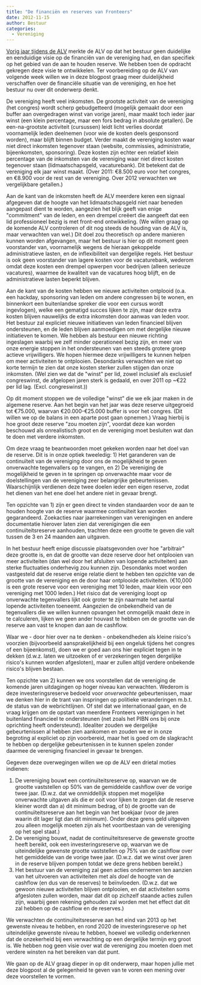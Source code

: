 ```yaml
---
title: "De financiën en reserves van Fronteers"
date: 2012-11-15
author: Bestuur
categories: 
  - Vereniging
---
```

[Vorig jaar tijdens de ALV](/vereniging/bestuur/notulen/07-12-11) merkte de ALV op dat het bestuur geen duidelijke en eenduidige visie op de financiën van de vereniging had, en dan specifiek op het gebied van de aan te houden reserve. We hebben toen de opdracht gekregen deze visie te ontwikkelen. Ter voorbereiding op de ALV van volgende week willen we in deze blogpost graag meer duidelijkheid verschaffen over de financiële situatie van de vereniging, en hoe het bestuur nu over dit onderwerp denkt.

De vereniging heeft veel inkomsten. De grootste activiteit van de vereniging (het congres) wordt scherp gebudgetteerd (mogelijk gemaakt door een buffer aan overgedragen winst van vorige jaren), maar maakt toch ieder jaar winst (een klein percentage, maar een fors bedrag in absolute getallen). De een-na-grootste activiteit (cursussen) leidt licht verlies doordat voornamelijk leden deelnemen (voor wie de kosten deels gesponsord worden), maar blijft binnen budget. Verder maakt de vereniging kosten waar niet direct inkomsten tegenover staan (website, commissies, administratie, bijeenkomsten, sponsoring). Deze kosten zijn echter een relatief klein percentage van de inkomsten van de vereniging waar niet direct kosten tegenover staan (lidmaatschapsgeld, vacaturebank). Dit betekent dat de vereniging elk jaar winst maakt. (Over 2011: €8.500 euro voor het congres, en €8.900 voor de rest van de vereniging. Over 2012 verwachten we vergelijkbare getallen.)

Aan de kant van de inkomsten heeft de ALV meerdere keren een signaal afgegeven dat de hoogte van het lidmaatschapsgeld niet naar beneden aangepast dient te worden, aangezien het blijk geeft van enige "commitment" van de leden, en een drempel creëert die aangeeft dat een lid professioneel bezig is met front-end ontwikkeling. (We willen graag op de komende ALV controleren of dit nog steeds de houding van de ALV is, maar verwachten van wel.) Dit doel zou theoretisch op andere manieren kunnen worden afgevangen, maar het bestuur is hier op dit moment geen voorstander van, voornamelijk wegens de hieraan gekoppelde administratieve lasten, en de inflexibiliteit van dergelijke regels. Het bestuur is ook geen voorstander van lagere kosten voor de vacaturebank, wederom omdat deze kosten een drempel opwerpen voor bedrijven (alleen serieuze vacatures), waarmee de kwaliteit van de vacatures hoog blijft, en de administratieve lasten beperkt blijven.

Aan de kant van de kosten hebben we nieuwe activiteiten ontplooid (o.a. een hackday, sponsoring van leden om andere congressen bij te wonen, en binnenkort een buitenlandse spreker die voor een cursus wordt ingevlogen), welke een gematigd succes lijken te zijn, maar deze extra kosten blijven nauwelijks de extra inkomsten door aanwas van leden voor. Het bestuur zal expliciet nieuwe initiatieven van leden financieel blijven ondersteunen, en de leden blijven aanmoedigen om met dergelijke nieuwe initiatieven te komen. We hebben als bestuur een nieuwe richting ingeslagen waarbij we zelf minder operationeel bezig zijn, en meer van onze energie stoppen in het ondersteunen van een steeds grotere groep actieve vrijwilligers. We hopen hiermee deze vrijwilligers te kunnen helpen om meer activiteiten te ontplooien. Desondanks verwachten we niet op korte termijn te zien dat onze kosten sterker zullen stijgen dan onze inkomsten. (Wel zien we dat de "winst" per lid, zowel inclusief als exclusief congreswinst, de afgelopen jaren sterk is gedaald, en over 2011 op ~€22 per lid lag. (Excl. congreswinst.))

Op dit moment stoppen we de volledige "winst" die we elk jaar maken in de algemene reserve. Aan het begin van het jaar was deze reserve uitgegroeid tot €75.000, waarvan €20.000-€25.000 buffer is voor het congres. (Dit willen we op de balans in een aparte post gaan opnemen.) Vraag hierbij is hoe groot deze reserve "zou moeten zijn", voordat deze kan worden beschouwd als onrealistisch groot en de vereniging moet besluiten wat dan te doen met verdere inkomsten.

Om deze vraag te beantwoorden moet gekeken worden naar het doel van de reserve. Dit is in onze optiek tweeledig: 1) Het garanderen van de continuïteit van de vereniging door ons de mogelijkheid te geven onverwachte tegenvallers op te vangen, en 2) De vereniging de mogelijkheid te geven in te springen op onverwachte maar voor de doelstellingen van de vereniging zeer belangrijke gebeurtenissen. Waarschijnlijk verdienen deze twee doelen ieder een eigen reserve, zodat het dienen van het ene doel het andere niet in gevaar brengt.

Ten opzichte van 1) zijn er geen direct te vinden standaarden voor de aan te houden hoogte van de reserve waarmee continuïteit kan worden gegarandeerd. Zoekacties naar jaarrekeningen van verenigingen en andere documentatie hierover laten zien dat verenigingen die een continuïteitsreserve aanhouden, trachten deze een grootte te geven die valt tussen de 3 en 24 maanden aan uitgaven.

In het bestuur heeft enige discussie plaatsgevonden over hoe "arbitrair" deze grootte is, en dat de grootte van deze reserve door het ontplooien van meer activiteiten (dan wel door het afsluiten van lopende activiteiten) aan sterke fluctuaties onderhevig zou kunnen zijn. Desondanks moet worden vastgesteld dat de reserve enige relatie dient te hebben ten opzichte van de grootte van de vereniging en de door haar ontplooide activiteiten. (€10,000 is een grote reserve voor een vereniging met 10 leden, maar klein voor een vereniging met 1000 leden.) Het risico dat de vereniging loopt op onverwachte tegenvallers lijkt ook groter te zijn naarmate het aantal lopende activiteiten toeneemt. Aangezien de onbekendheid van de tegenvallers die we willen kunnen opvangen het onmogelijk maakt deze in te calculeren, lijken we geen ander houvast te hebben om de grootte van de reserve aan vast te knopen dan aan de cashflow.

Waar we - door hier over na te denken - onbekendheden als kleine risico's voorzien (bijvoorbeeld aansprakelijkheid bij een ongeluk tijdens het congres of een bijeenkomst), doen we er goed aan ons hier expliciet tegen in te dekken (d.w.z. laten we uitzoeken of er verzekeringen tegen dergelijke risico's kunnen worden afgesloten), maar er zullen altijd verdere onbekende risico's blijven bestaan.

Ten opzichte van 2) kunnen we ons voorstellen dat de vereniging de komende jaren uitdagingen op hoger niveau kan verwachten. Wederom is deze investeringsreserve bedoeld voor _onverwachte_ gebeurtenissen, maar we denken hier in de trant van inspringen op politieke veranderingen m.b.t. de status van de webrichtlijnen. Of stel dat we internationaal gaan, en de vraag krijgen om de opstart van meerdere Fronteers verenigingen in het buitenland financieel te ondersteunen (net zoals het PIBN ons bij onze oprichting heeft ondersteund). Idealiter zouden we dergelijke gebeurtenissen al hebben zien aankomen en zouden we er in onze begroting al expliciet op zijn voorbereid, maar het is goed om de slagkracht te hebben op dergelijke gebeurtenissen in te kunnen spelen zonder daarmee de vereniging financieel in gevaar te brengen.

Gegeven deze overwegingen willen we op de ALV een drietal moties indienen:

1. De vereniging bouwt een continuïteitsreserve op, waarvan we de grootte vaststellen op 50% van de gemiddelde cashflow over de vorige twee jaar. (D.w.z. dat we onmiddellijk stoppen met mogelijke onverwachte uitgaven als die er ooit voor lijken te zorgen dat de reserve kleiner wordt dan a) dit minimum bedrag, of b) de grootte van de continuïteitsreserve aan het begin van het boekjaar (voor de jaren waarin dit lager ligt dan dit minimum). Onder deze grens geld uitgeven zou alleen mogelijk moeten zijn als het voortbestaan van de vereniging op het spel staat.)
2. De vereniging bouwt, nadat de continuïteitsreserve de gewenste grootte heeft bereikt, ook een investeringsreserve op, waarvan we de uiteindelijke gewenste grootte vaststellen op 75% van de cashflow over het gemiddelde van de vorige twee jaar. (D.w.z. dat we winst over jaren in de reserve blijven pompen totdat we deze grens hebben bereikt.)
3. Het bestuur van de vereniging zal geen acties ondernemen ten aanzien van het uitvoeren van activiteiten met als _doel_ de hoogte van de cashflow (en dus van de reserves) te beïnvloeden. (D.w.z. dat we gewoon nieuwe activiteiten blijven ontplooien, en dat activiteiten soms afgesloten zullen worden, maar dat dit op zichzelf staande acties zullen zijn, waarbij geen rekening gehouden zal worden met het effect dat dit zal hebben op de cashflow en de reserves.)

We verwachten de continuïteitsreserve aan het eind van 2013 op het gewenste niveau te hebben, en rond 2020 de investeringsreserve op het uiteindelijke gewenste niveau te hebben, hoewel we volledig onderkennen dat de onzekerheid bij een verwachting op een dergelijke termijn erg groot is. We hebben nog geen visie over wat de vereniging zou moeten doen met verdere winsten na het bereiken van dat punt.

We gaan op de ALV graag dieper in op dit onderwerp, maar hopen jullie met deze blogpost al de gelegenheid te geven van te voren een mening over deze voorstellen te vormen.
